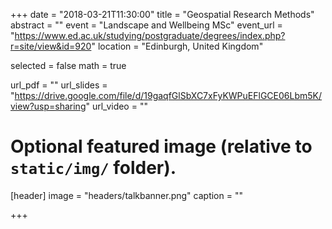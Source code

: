 +++
date = "2018-03-21T11:30:00"
title = "Geospatial Research Methods"
abstract = ""
event = "Landscape and Wellbeing MSc"
event_url = "https://www.ed.ac.uk/studying/postgraduate/degrees/index.php?r=site/view&id=920"
location = "Edinburgh, United Kingdom"

selected = false
math = true

url_pdf = ""
url_slides = "https://drive.google.com/file/d/19gaqfGlSbXC7xFyKWPuEFlGCE06Lbm5K/view?usp=sharing"
url_video = ""

# Optional featured image (relative to `static/img/` folder).
[header]
image = "headers/talkbanner.png"
caption = ""

+++
